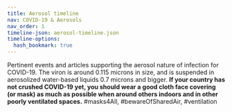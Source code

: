 ```yaml
---
title: Aerosol timeline
nav: COVID-19 & Aerosols
nav_order: 1
timeline-json: aerosol-timeline.json
timeline-options: 
  hash_bookmark: true
---
```


Pertinent events and articles supporting the aerosol nature of infection for COVID-19. The viron is around 0.115 microns in size, and is suspended in aerosolized water-based liquids 0.7 microns and bigger. **If your country has not crushed COVID-19 yet, you should wear a good cloth face covering (or mask) as much as possible when around others indoors and in other poorly ventilated spaces.** #masks4All, #bewareOfSharedAir, #ventilation